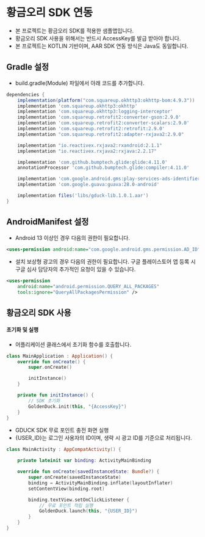 # 황금오리 SDK 연동

- 본 프로젝트는 황금오리 SDK를 적용한 샘플앱입니다.
- 황금오리 SDK 사용을 위해서는 반드시 AccessKey를 발급 받아야 합니다.
- 본 프로젝트는 KOTLIN 기반이며, AAR SDK 연동 방식은 Java도 동일합니다.

## Gradle 설정
- build.gradle(Module) 파일에서 아래 코드를 추가합니다.

```groovy
dependencies {
    implementation(platform("com.squareup.okhttp3:okhttp-bom:4.9.3"))
    implementation 'com.squareup.okhttp3:okhttp'
    implementation 'com.squareup.okhttp3:logging-interceptor'
    implementation 'com.squareup.retrofit2:converter-gson:2.9.0'
    implementation 'com.squareup.retrofit2:converter-scalars:2.9.0'
    implementation 'com.squareup.retrofit2:retrofit:2.9.0'
    implementation "com.squareup.retrofit2:adapter-rxjava2:2.9.0"

    implementation "io.reactivex.rxjava2:rxandroid:2.1.1"
    implementation "io.reactivex.rxjava2:rxjava:2.2.17"

    implementation 'com.github.bumptech.glide:glide:4.11.0'
    annotationProcessor 'com.github.bumptech.glide:compiler:4.11.0'

    implementation 'com.google.android.gms:play-services-ads-identifier:18.0.1'
    implementation 'com.google.guava:guava:28.0-android'

    implementation files('libs/gduck-lib.1.0.1.aar')
}
```

## AndroidManifest 설정
- Android 13 이상인 경우 다음의 권한이 필요합니다.
```xml
<uses-permission android:name="com.google.android.gms.permission.AD_ID"/>
```
- 설치 보상형 광고의 경우 다음의 권한이 필요합니다.
   구글 플레이스토어 앱 등록 시 구글 심사 담당자의 추가적인 요청이 있을 수 있습니다.
```xml
<uses-permission
    android:name="android.permission.QUERY_ALL_PACKAGES"
    tools:ignore="QueryAllPackagesPermission" />
```

## 황금오리 SDK 사용
#### 초기화 및 실행
- 어플리케이션 클래스에서 초기화 함수를 호출합니다.
```kotlin
class MainApplication : Application() {
    override fun onCreate() {
        super.onCreate()

        initInstance()
    }

    private fun initInstance() {
        // SDK 초기화
        GoldenDuck.init(this, "{AccessKey}")
    }
}
```
- GDUCK SDK 무료 포인트 충전 화면 실행
- {USER_ID}는 로그인 사용자의 ID이며, 생략 시 광고 ID를 기준으로 처리됩니다.
```kotlin
class MainActivity : AppCompatActivity() {

    private lateinit var binding: ActivityMainBinding

    override fun onCreate(savedInstanceState: Bundle?) {
        super.onCreate(savedInstanceState)
        binding = ActivityMainBinding.inflate(layoutInflater)
        setContentView(binding.root)

        binding.textView.setOnClickListener {
            // 무료 포인트 적립 실행
            GoldenDuck.launch(this, "{USER_ID}")
        }
    }
}
```
